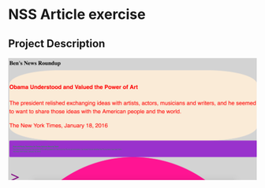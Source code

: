 # NSS Article exercise

## Project Description

![Screengrab](https://raw.githubusercontent.com/BSGreaves/blog/d846719c0843ad18b1b43d878175c6aa11159fa4/screenshots/blog.png)